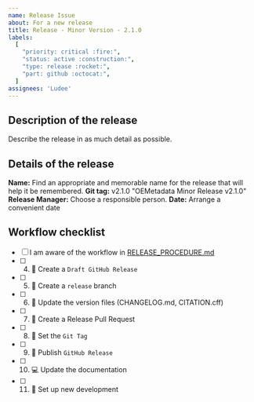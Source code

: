 ```yaml
---
name: Release Issue
about: For a new release
title: Release - Minor Version - 2.1.0
labels: 
  [
    "priority: critical :fire:",
    "status: active :construction:",
    "type: release :rocket:",
    "part: github :octocat:",
  ]
assignees: 'Ludee'
---
```


## Description of the release

Describe the release in as much detail as possible. 

## Details of the release

**Name:** Find an appropriate and memorable name for the release that will help it be remembered.
**Git tag:** v2.1.0 "OEMetadata Minor Release v2.1.0"
**Release Manager:** Choose a responsible person.
**Date:** Arrange a convenient date

## Workflow checklist

- [ ] I am aware of the workflow in [RELEASE_PROCEDURE.md](https://github.com/OpenEnergyPlatform/oemetadata/blob/production/RELEASE_PROCEDURE.md)
- [ ] 4. 🐙 Create a `Draft GitHub Release`
- [ ] 5. 💠 Create a `release` branch
- [ ] 6. 📝 Update the version files (CHANGELOG.md, CITATION.cff)
- [ ] 7. 🐙 Create a Release Pull Request
- [ ] 8. 💠 Set the `Git Tag`
- [ ] 9. 🐙 Publish `GitHub Release`
- [ ] 10. 💻 Update the documentation
- [ ] 11. 🐙 Set up new development

